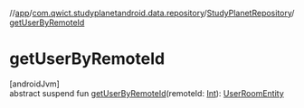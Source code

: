 //[app](../../../index.md)/[com.qwict.studyplanetandroid.data.repository](../index.md)/[StudyPlanetRepository](index.md)/[getUserByRemoteId](get-user-by-remote-id.md)

# getUserByRemoteId

[androidJvm]\
abstract suspend fun [getUserByRemoteId](get-user-by-remote-id.md)(remoteId: [Int](https://kotlinlang.org/api/latest/jvm/stdlib/kotlin/-int/index.html)): [UserRoomEntity](../../com.qwict.studyplanetandroid.data.local.schema/-user-room-entity/index.md)
